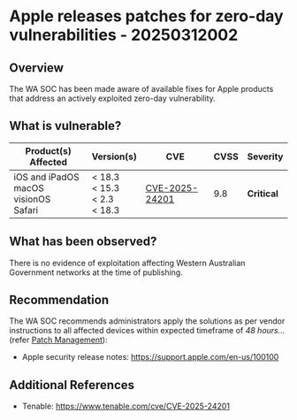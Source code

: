 # Apple releases patches for zero-day vulnerabilities - 20250312002

## Overview

The WA SOC has been made aware of available fixes for Apple products that address an actively exploited zero-day vulnerability.
## What is vulnerable?

| Product(s) Affected | Version(s) | CVE                                                                                                                                       | CVSS           | Severity                       |
| ------------------- | ---------- | ----------------------------------------------------------------------------------------------------------------------------------------- | -------------- | ------------------------------ |
| iOS and iPadOS <br>   macOS    <br> visionOS  <br> Safari   | < 18.3  <br> < 15.3 <br> < 2.3 <br> < 18.3   | [CVE-2025-24201](https://nvd.nist.gov/vuln/detail/CVE-2025-24201) </br> |  9.8 |  **Critical** |

## What has been observed?

There is no evidence of exploitation affecting Western Australian Government networks at the time of publishing.

## Recommendation

The WA SOC recommends administrators apply the solutions as per vendor instructions to all affected devices within expected timeframe of *48 hours...* (refer [Patch Management](../guidelines/patch-management.md)):

- Apple security release notes: <https://support.apple.com/en-us/100100>

## Additional References
- Tenable: https://www.tenable.com/cve/CVE-2025-24201